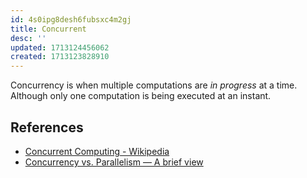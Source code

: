 ```yaml
---
id: 4s0ipg8desh6fubsxc4m2gj
title: Concurrent
desc: ''
updated: 1713124456062
created: 1713123828910
---
```



Concurrency is when multiple computations are *in progress* at a time. Although only one computation is being executed at an instant. 

## References
- [Concurrent Computing - Wikipedia](https://en.wikipedia.org/wiki/Concurrent_computing)
- [Concurrency vs. Parallelism — A brief view](https://medium.com/@itIsMadhavan/concurrency-vs-parallelism-a-brief-review-b337c8dac350)
